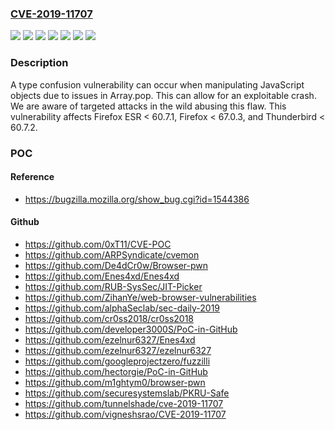 ### [CVE-2019-11707](https://cve.mitre.org/cgi-bin/cvename.cgi?name=CVE-2019-11707)
![](https://img.shields.io/static/v1?label=Product&message=Firefox%20ESR&color=blue)
![](https://img.shields.io/static/v1?label=Product&message=Firefox&color=blue)
![](https://img.shields.io/static/v1?label=Product&message=Thunderbird&color=blue)
![](https://img.shields.io/static/v1?label=Version&message=%3C%2060.7.1%20&color=brighgreen)
![](https://img.shields.io/static/v1?label=Version&message=%3C%2060.7.2%20&color=brighgreen)
![](https://img.shields.io/static/v1?label=Version&message=%3C%2067.0.3%20&color=brighgreen)
![](https://img.shields.io/static/v1?label=Vulnerability&message=Type%20confusion%20in%20Array.pop&color=brighgreen)

### Description

A type confusion vulnerability can occur when manipulating JavaScript objects due to issues in Array.pop. This can allow for an exploitable crash. We are aware of targeted attacks in the wild abusing this flaw. This vulnerability affects Firefox ESR < 60.7.1, Firefox < 67.0.3, and Thunderbird < 60.7.2.

### POC

#### Reference
- https://bugzilla.mozilla.org/show_bug.cgi?id=1544386

#### Github
- https://github.com/0xT11/CVE-POC
- https://github.com/ARPSyndicate/cvemon
- https://github.com/De4dCr0w/Browser-pwn
- https://github.com/Enes4xd/Enes4xd
- https://github.com/RUB-SysSec/JIT-Picker
- https://github.com/ZihanYe/web-browser-vulnerabilities
- https://github.com/alphaSeclab/sec-daily-2019
- https://github.com/cr0ss2018/cr0ss2018
- https://github.com/developer3000S/PoC-in-GitHub
- https://github.com/ezelnur6327/Enes4xd
- https://github.com/ezelnur6327/ezelnur6327
- https://github.com/googleprojectzero/fuzzilli
- https://github.com/hectorgie/PoC-in-GitHub
- https://github.com/m1ghtym0/browser-pwn
- https://github.com/securesystemslab/PKRU-Safe
- https://github.com/tunnelshade/cve-2019-11707
- https://github.com/vigneshsrao/CVE-2019-11707

